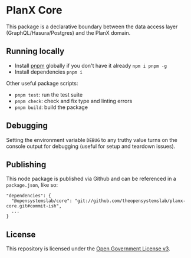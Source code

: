 # PlanX Core

This package is a declarative boundary between the data access layer (GraphQL/Hasura/Postgres) and the PlanX domain.

## Running locally

- Install [pnpm](https://pnpm.io) globally if you don't have it already `npm i pnpm -g`
- Install dependencies `pnpm i`

Other useful package scripts:

  * `pnpm test`: run the test suite
  * `pnpm check`: check and fix type and linting errors
  * `pnpm build`: build the package

## Debugging

Setting the environment variable `DEBUG` to any truthy value turns on the console output for debugging (useful for setup and teardown issues).

## Publishing

This node package is published via Github and can be referenced in a `package.json`, like so:

    "dependencies": {
      "@opensystemslab/core": "git://github.com/theopensystemslab/planx-core.git#commit-ish",
      ...
    }

## License

This repository is licensed under the [Open Government License v3](http://www.nationalarchives.gov.uk/doc/open-government-licence/version/3/).
